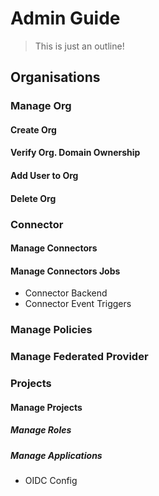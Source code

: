 # Admin Guide

> This is just an outline!

## Organisations

### Manage Org

#### Create Org

#### Verify Org. Domain Ownership

#### Add User to Org

#### Delete Org

### Connector

#### Manage Connectors

#### Manage Connectors Jobs

- Connector Backend
- Connector Event Triggers

### Manage Policies

### Manage Federated Provider

### Projects

#### Manage Projects

##### Manage Roles

##### Manage Applications

- OIDC Config